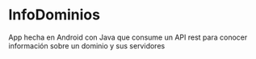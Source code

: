 # InfoDominios
 App hecha en Android con Java que consume un API rest para conocer información sobre un dominio y sus servidores
